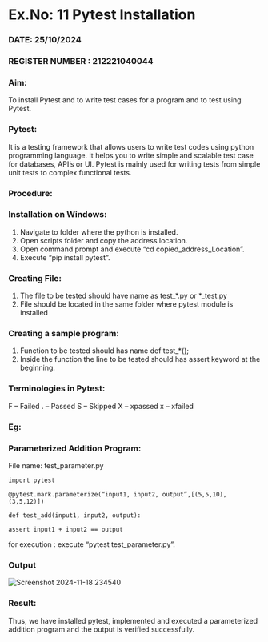 # Ex.No: 11 Pytest Installation

### DATE: 25/10/2024                                                                        
### REGISTER NUMBER : 212221040044
### Aim:
To install Pytest and to write test cases for a program and to test using Pytest.
### Pytest:
It is a testing framework that allows users to write test codes using python programming language. It helps you to write simple and scalable test case for databases, API’s or UI. Pytest is mainly used for writing tests from simple unit tests to complex functional tests.
### Procedure:
### Installation on Windows:
1) Navigate to folder where the python is installed.
2) Open scripts folder and copy the address location.
3) Open command prompt and execute “cd copied_address_Location”.
4) Execute “pip install pytest”.
### Creating File:
1) The file to be tested should have name as test_*.py or *_test.py
2) File should be located in the same folder where pytest module is installed
### Creating a sample program:
1) Function to be tested should has name def test_*();
2) Inside the function the line to be tested should has assert keyword at the beginning. 
### Terminologies in Pytest:
F – Failed
. – Passed 
S – Skipped 
X – xpassed 
x – xfailed
### Eg:
### Parameterized Addition Program:
File name: test_parameter.py
~~~
import pytest

@pytest.mark.parameterize(“input1, input2, output”,[(5,5,10),(3,5,12)])

def test_add(input1, input2, output):

assert input1 + input2 == output
~~~
for execution : execute “pytest test_parameter.py”. 

### Output
![Screenshot 2024-11-18 234540](https://github.com/user-attachments/assets/ee8f4512-1c69-468a-b10f-51fb62f51f6a)

### Result:
Thus, we have installed pytest, implemented and executed a parameterized addition program and the output is verified successfully. 
